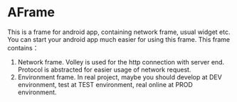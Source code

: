 # AFrame
This is a frame for android app, containing network frame, usual widget etc. You can start your android app much easier for using this frame.
This frame contains：
1. Network frame. Volley is used for the http connection with server end. Protocol is abstracted for easier usage of network request.
2. Environment frame. In real project, maybe you should develop at DEV environment, test at TEST environment, real online at PROD environment.